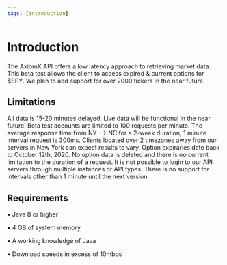 ```yaml
---
tags: [introduction]
---
```


# Introduction

 The AxiomX API offers a low latency approach to retrieving market data. This beta test allows the client to access expired & current options for $SPY. We plan to add support for over 2000 tickers in the near future.

## Limitations

  All data is 15-20 minutes delayed. Live data will be functional in the near future. Beta test accounts are limited to 100 requests per minute. The average response time from NY --> NC for a 2-week duration, 1 minute interval request is 300ms. Clients located over 2 timezones away from our servers in New York can expect results to vary. Option expiraries date back to October 12th, 2020. No option data is deleted and there is no current limitation to the duration of a request. It is not possible to login to our API servers through multiple instances or API types. There is no support for intervals other than 1 minute until the next version. 

## Requirements
• Java 8 or higher

• 4 GB of system memory

• A working knowledge of Java

• Download speeds in excess of 10mbps